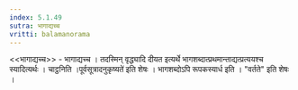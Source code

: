 ```yaml
---
index: 5.1.49
sutra: भागाद्यच्च
vritti: balamanorama
---
```


<<भागाद्यच्च>> - भागाद्यच्च । तदस्मिन् वृद्ध्यादि दीयत इत्यर्थे भागशब्दात्प्रथमान्ताद्यत्प्रत्ययश्च स्यादित्यर्थः । चाट्ठनिति ।पूर्वसूत्रादनुकृष्यते॑ इति शेषः । भागशब्दोऽपि रूपकस्यार्ध इति । "वर्तते" इति शेषः । 